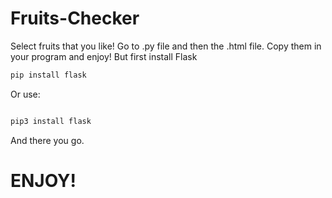 # Fruits-Checker
Select fruits that you like!
Go to .py file and then the .html file. Copy them in your program and enjoy!
But first install Flask
```bash
pip install flask
```

Or use:

```bash

pip3 install flask

```

And there you go.
# ENJOY!
